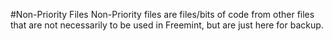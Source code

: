 #Non-Priority Files
Non-Priority files are files/bits of code from other files that are not necessarily to be used in Freemint, but are just here for backup.
